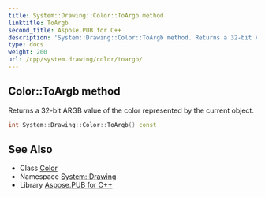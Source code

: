 ```yaml
---
title: System::Drawing::Color::ToArgb method
linktitle: ToArgb
second_title: Aspose.PUB for C++
description: 'System::Drawing::Color::ToArgb method. Returns a 32-bit ARGB value of the color represented by the current object in C++.'
type: docs
weight: 200
url: /cpp/system.drawing/color/toargb/
---
```

## Color::ToArgb method


Returns a 32-bit ARGB value of the color represented by the current object.

```cpp
int System::Drawing::Color::ToArgb() const
```

## See Also

* Class [Color](../)
* Namespace [System::Drawing](../../)
* Library [Aspose.PUB for C++](../../../)
